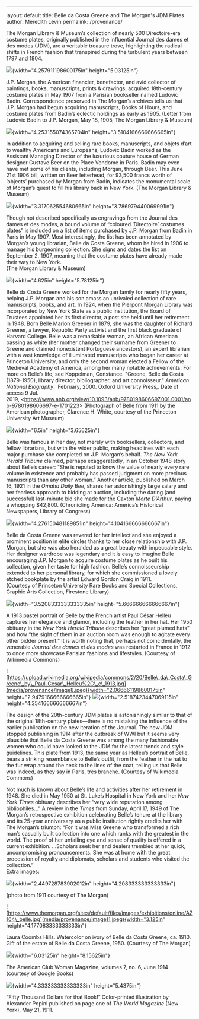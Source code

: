 ---
layout: default
title: Belle da Costa Greene and The Morgan's JDM Plates
author: Meredith Levin
permalink: /provenance/



The Morgan Library & Museum’s collection of nearly 500 Directoire-era
costume plates, originally published in the influential Journal des
dames et des modes (JDM), are a veritable treasure trove, highlighting
the radical shifts in French fashion that transpired during the
turbulent years between 1797 and 1804.

![](media/provenance/image1.png){width="4.257911198600175in" height="5.03125in"}

J.P. Morgan, the American financier, benefactor, and avid collector of
paintings, books, manuscripts, prints & drawings, acquired 18th-century
costume plates in May 1907 from a Parisian bookseller named Ludovic
Badin. Correspondence preserved in The Morgan’s archives tells us that
J.P. Morgan had begun acquiring manuscripts, Books of Hours, and costume
plates from Badin’s eclectic holdings as early as 1905. (Letter from
Ludovic Badin to J.P. Morgan, May 18, 1905, The Morgan Library & Museum)

![](media/provenance/image2.png){width="4.253155074365704in"
height="3.5104166666666665in"}

In addition to acquiring and selling rare books, manuscripts, and objets
d’art to wealthy Americans and Europeans, Ludovic Badin worked as the
Assistant Managing Director of the luxurious couture house of German
designer Gustave Beer on the Place Vendome in Paris. Badin may even have
met some of his clients, including Morgan, through Beer. This June 21st
1906 bill, written on Beer letterhead, for 93,500 francs worth of
‘objects’ purchased by Morgan from Badin, indicates the monumental scale
of Morgan’s quest to fill his library back in New York. (The Morgan
Library & Museum)

![](media/provenance/image3.png){width="3.317062554680665in"
height="3.786979440069991in"}

Though not described specifically as engravings from the Journal des
dames et des modes, a bound volume of “coloured ‘Directoire’ costumes
plates” is included on a list of items purchased by J.P. Morgan from
Badin in Paris in May 1907. Most interestingly, the list has been
annotated by Morgan’s young librarian, Belle da Costa Greene, whom he
hired in 1906 to manage his burgeoning collection. She signs and dates
the list on September 2, 1907, meaning that the costume plates have
already made their way to New York.\
(The Morgan Library & Museum)

![](media/provenance/image4.png){width="4.625in" height="5.78125in"}

Belle da Costa Greene worked for the Morgan family for nearly fifty
years, helping J.P. Morgan and his son amass an unrivaled collection of
rare manuscripts, books, and art. In 1924, when the Pierpont Morgan
Library was incorporated by New York State as a public institution, the
Board of Trustees appointed her its first director, a post she held
until her retirement in 1948. Born Belle Marion Greener in 1879, she was
the daughter of Richard Greener, a lawyer, Republic Party activist and
the first black graduate of Harvard College. Belle was a remarkable
woman, an African American passing as white (her mother changed their
surname from Greener to Greene and claimed nonexistent Portuguese
ancestors), an expert librarian with a vast knowledge of illuminated
manuscripts who began her career at Princeton University, and only the
second woman elected a Fellow of the Medieval Academy of America, among
her many notable achievements. For more on Belle’s life, see Koppelman,
Constance. "Greene, Belle da Costa (1879-1950), library director,
bibliographer, and art connoisseur." *American National
Biography*.  February, 2000. Oxford University Press,. Date of access 9
Jul.
2019, &lt;https://www.anb.org/view/10.1093/anb/9780198606697.001.0001/anb-9780198606697-e-1701223&gt;
(Photograph of Belle from 1911 by the American photographer, Clarence H.
White, courtesy of the Princeton University Art Museum)

![](media/provenance/image5.png){width="6.5in" height="3.65625in"}

Belle was famous in her day, not merely with booksellers, collectors,
and fellow librarians, but with the wider public, making headlines with
each major purchase she completed on J.P. Morgan’s behalf. *The New York
Herald Tribune* claimed, perhaps exaggeratedly, in an October 1948 story
about Belle’s career: “She is reputed to know the value of nearly every
rare volume in existence and probably has passed judgment on more
precious manuscripts than any other woman.” Another article, published
on March 16, 1921 in the *Omaha Daily Bee*, shares her astonishingly
large salary and her fearless approach to bidding at auction, including
the daring (and successful) last-minute bid she made for the Caxton
*Morte D’Arthur*, paying a whopping \$42,800. (Chronicling America:
America’s Historical Newspapers, Library of Congress)

![](media/provenance/image6.png){width="4.276150481189851in"
height="4.104166666666667in"}

Belle da Costa Greene was revered for her intellect and she enjoyed a
prominent position in elite circles thanks to her close relationship
with J.P. Morgan, but she was also heralded as a great beauty with
impeccable style. Her designer wardrobe was legendary and it is easy to
imagine Belle encouraging J.P. Morgan to acquire costume plates as he
built his collection, given her taste for high fashion. Belle’s
connoisseurship extended to her personal library, for which she
commissioned a lovely etched bookplate by the artist Edward Gordon Craig
in 1911.\
(Courtesy of Princeton University Rare Books and Special Collections,
Graphic Arts Collection, Firestone Library)

![](media/provenance/image7.png){width="3.5208333333333335in"
height="5.666666666666667in"}

A 1913 pastel portrait of Belle by the French artist Paul César Helleu
captures her elegance and glamor, including the feather in her hat. Her
1950 obituary in the *New York Herald Tribune* describes her “great
plumed hats” and how “the sight of them in an auction room was enough to
agitate every other bidder present.” It is worth noting that, perhaps
not coincidentally, the venerable *Journal des dames et des modes* was
restarted in France in 1912 to once more showcase Parisian fashions and
lifestyles. (Courtesy of Wikimedia Commons)

![https://upload.wikimedia.org/wikipedia/commons/2/20/Belle\_da\_Costa\_Greene\_by\_Paul-Cesar\_Helleu%2C\_c\_1913.jpg](media/provenance/image8.jpeg){width="2.066661198600175in"
height="2.9479166666666665in"}
![](media/provenance/image9.png){width="2.5187423447069115in"
height="4.354166666666667in"}

The design of the 20th-century JDM plates is astonishingly similar to
that of the original 18th-century plates—there is no mistaking the
influence of the earlier publication on the new iteration of the
Journal. The new JDM stopped publishing in 1914 after the outbreak of
WWI but it seems very plausible that Belle da Costa Greene was among the
many fashionable women who could have looked to the JDM for the latest
trends and style guidelines. This plate from 1913, the same year as
Helleu’s portrait of Belle, bears a striking resemblance to Belle’s
outfit, from the feather in the hat to the fur wrap around the neck to
the lines of the coat, telling us that Belle was indeed, as they say in
Paris, très branché. (Courtesy of Wikimedia Commons)

Not much is known about Belle’s life and activities after her retirement
in 1948. She died in May 1950 at St. Luke’s Hospital in New York and her
*New York Times* obituary describes her “very wide reputation among
bibliophiles…” A review in the *Times* from Sunday, April 17, 1949 of
The Morgan’s retrospective exhibition celebrating Belle’s tenure at the
library and its 25-year anniversary as a public institution rightly
credits her with The Morgan’s triumph: “For it was Miss Greene who
transformed a rich man’s casually built collection into one which ranks
with the greatest in the world. The proof of her unfailing eye and sense
of quality is offered in a current exhibition. …Scholars seek her and
dealers trembled at her quick, uncompromising pronouncements. She was at
home with the great procession of royalty and diplomats, scholars and
students who visited the collection.”\
Extra images:

![](media/provenance/image10.png){width="2.449728783902012in"
height="4.208333333333333in"}

(photo from 1911 courtesy of The Morgan)

![https://www.themorgan.org/sites/default/files/images/exhibitions/online/AZ164\_belle.jpg](media/provenance/image11.jpeg){width="3.125in"
height="4.177083333333333in"}

Laura Coombs Hills. Watercolor on ivory of Belle da Costa Greene, ca.
1910. Gift of the estate of Belle da Costa Greene, 1950. (Courtesy of
The Morgan)

![](media/provenance/image12.png){width="6.03125in" height="8.15625in"}

The American Club Woman Magazine, volumes 7, no. 6, June 1914 (courtesy
of Google Books)

![](media/provenance/image13.png){width="4.333333333333333in" height="5.4375in"}

“Fifty Thousand Dollars for that Book!” Color-printed illustration by
Alexander Popini published on page one of *The World Magazine* (New
York), May 21, 1911.


